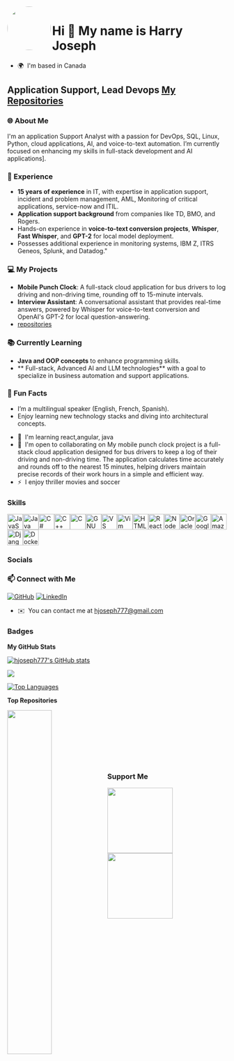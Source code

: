 <img src="https://avatars.githubusercontent.com/u/30031213?v=4" width="100" align="left" style="border-radius: 50%;" />

Hi 👋 My name is Harry Joseph
=============================

* 🌍  I'm based in Canada

Application Support, Lead Devops     [My Repositories](https://github.com/hjoseph777?tab=repositories)
---------------------------

### 🌐 About Me
I'm an application Support Analyst with a passion for DevOps, SQL, Linux, Python, cloud applications, AI, and voice-to-text automation. I’m currently focused on enhancing my skills in full-stack development and AI applications].

### 💼 Experience
- **15 years of experience** in IT, with expertise in application support, incident and problem management, AML, Monitoring of critical applications, service-now and ITIL.
- **Application support background** from companies like TD, BMO, and Rogers.
- Hands-on experience in **voice-to-text conversion projects**, **Whisper**, **Fast Whisper**, and **GPT-2** for local model deployment.
- Possesses additional experience in monitoring systems, IBM Z, ITRS Geneos, Splunk, and Datadog."


### 💻 My Projects
- **Mobile Punch Clock**: A full-stack cloud application for bus drivers to log driving and non-driving time, rounding off to 15-minute intervals.
- **Interview Assistant**: A conversational assistant that provides real-time answers, powered by Whisper for voice-to-text conversion and OpenAI's GPT-2 for local question-answering.
- [repositories](https://github.com/hjoseph777?tab=repositories)

### 📚 Currently Learning
- **Java and OOP concepts** to enhance programming skills.
- ** Full-stack, Advanced AI and LLM technologies** with a goal to specialize in business automation and support applications.

### 🌱 Fun Facts
- I’m a multilingual speaker (English, French, Spanish).
- Enjoy learning new technology stacks and diving into architectural concepts.



* 🧠  I'm learning react,angular, java
* 🤝  I'm open to collaborating on My mobile punch clock project is a full-stack cloud application designed for bus drivers to keep a log of their driving and non-driving time. The application calculates time accurately and rounds off to the nearest 15 minutes, helping drivers maintain precise records of their work hours in a simple and efficient way.
* ⚡  I enjoy thriller movies and soccer

### Skills

<p align="left">
<a href="https://developer.mozilla.org/en-US/docs/Web/JavaScript" target="_blank" rel="noreferrer"><img src="https://raw.githubusercontent.com/danielcranney/readme-generator/main/public/icons/skills/javascript-colored.svg" width="36" height="36" alt="JavaScript" /></a><a href="https://www.oracle.com/java/" target="_blank" rel="noreferrer"><img src="https://raw.githubusercontent.com/danielcranney/readme-generator/main/public/icons/skills/java-colored.svg" width="36" height="36" alt="Java" /></a><a href="https://docs.microsoft.com/en-us/dotnet/csharp/" target="_blank" rel="noreferrer"><img src="https://raw.githubusercontent.com/danielcranney/readme-generator/main/public/icons/skills/csharp-colored.svg" width="36" height="36" alt="C#" /></a><a href="https://docs.microsoft.com/en-us/cpp/?view=msvc-170" target="_blank" rel="noreferrer"><img src="https://raw.githubusercontent.com/danielcranney/readme-generator/main/public/icons/skills/cplusplus-colored.svg" width="36" height="36" alt="C++" /></a><a href="https://docs.microsoft.com/en-us/cpp/?view=msvc-170" target="_blank" rel="noreferrer"><img src="https://raw.githubusercontent.com/danielcranney/readme-generator/main/public/icons/skills/c-colored.svg" width="36" height="36" alt="C" /></a><a href="https://www.gnu.org/software/bash/" target="_blank" rel="noreferrer"><img src="https://raw.githubusercontent.com/danielcranney/readme-generator/main/public/icons/skills/gnubash.svg" width="36" height="36" alt="GNU Bash" /></a><a href="https://code.visualstudio.com/" target="_blank" rel="noreferrer"><img src="https://raw.githubusercontent.com/danielcranney/readme-generator/main/public/icons/skills/visualstudiocode.svg" width="36" height="36" alt="VS Code" /></a><a href="https://www.vim.org/" target="_blank" rel="noreferrer"><img src="https://raw.githubusercontent.com/danielcranney/readme-generator/main/public/icons/skills/vim.svg" width="36" height="36" alt="Vim" /></a><a href="https://developer.mozilla.org/en-US/docs/Glossary/HTML5" target="_blank" rel="noreferrer"><img src="https://raw.githubusercontent.com/danielcranney/readme-generator/main/public/icons/skills/html5-colored.svg" width="36" height="36" alt="HTML5" /></a><a href="https://reactjs.org/" target="_blank" rel="noreferrer"><img src="https://raw.githubusercontent.com/danielcranney/readme-generator/main/public/icons/skills/react-colored.svg" width="36" height="36" alt="React" /></a><a href="https://nodejs.org/en/" target="_blank" rel="noreferrer"><img src="https://raw.githubusercontent.com/danielcranney/readme-generator/main/public/icons/skills/nodejs-colored.svg" width="36" height="36" alt="NodeJS" /></a><a href="https://www.oracle.com/uk/index.html" target="_blank" rel="noreferrer"><img src="https://raw.githubusercontent.com/danielcranney/readme-generator/main/public/icons/skills/oracle-colored.svg" width="36" height="36" alt="Oracle" /></a><a href="https://cloud.google.com/" target="_blank" rel="noreferrer"><img src="https://raw.githubusercontent.com/danielcranney/readme-generator/main/public/icons/skills/googlecloud-colored.svg" width="36" height="36" alt="Google Cloud" /></a><a href="https://aws.amazon.com" target="_blank" rel="noreferrer"><img src="https://raw.githubusercontent.com/danielcranney/readme-generator/main/public/icons/skills/aws-colored.svg" width="36" height="36" alt="Amazon Web Services" /></a><a href="https://www.djangoproject.com/" target="_blank" rel="noreferrer"><img src="https://raw.githubusercontent.com/danielcranney/readme-generator/main/public/icons/skills/django-colored.svg" width="36" height="36" alt="Django" /></a><a href="https://www.docker.com/" target="_blank" rel="noreferrer"><img src="https://raw.githubusercontent.com/danielcranney/readme-generator/main/public/icons/skills/docker-colored.svg" width="36" height="36" alt="Docker" /></a>
</p>


### Socials
### 📫 Connect with Me

[![GitHub](https://img.shields.io/badge/GitHub-FF0000?style=flat-square&logo=github&logoColor=white)](https://github.com/hjoseph777)
[![LinkedIn](https://img.shields.io/badge/LinkedIn-0A66C2?style=flat-square&logo=linkedin&logoColor=white)](https://www.linkedin.com/in/harry-j-1538023/)
* ✉️  You can contact me at [hjoseph777@gmail.com](mailto:hjoseph777@gmail.com)



<!--
  <brP><br>
  <brP><br>
  <a href="https://www.linkedin.com/in/harry-j-1538023/" target="_blank" rel="noreferrer">
    <picture>
      <source media="(prefers-color-scheme: dark)" srcset="https://raw.githubusercontent.com/danielcranney/readme-generator/main/public/icons/socials/linkedin-dark.svg" />
      <source media="(prefers-color-scheme: light)" srcset="https://raw.githubusercontent.com/danielcranney/readme-generator/main/public/icons/socials/linkedin.svg" />
      <img src="https://raw.githubusercontent.com/danielcranney/readme-generator/main/public/icons/socials/linkedin.svg" width="32" height="32" alt="LinkedIn" />
    </picture>
  </a>
</p>
-->

### Badges

<b>My GitHub Stats</b>

<a href="http://www.github.com/hjoseph777"><img src="https://github-readme-stats.vercel.app/api?username=hjoseph777&show_icons=true&hide=&count_private=true&title_color=64748b&text_color=ffffff&icon_color=ffffff&bg_color=1c1917&hide_border=true&show_icons=true" alt="hjoseph777's GitHub stats" /></a>

<a href="http://www.github.com/hjoseph777"><img src="https://github-readme-streak-stats.herokuapp.com/?user=hjoseph777&stroke=ffffff&background=1c1917&ring=64748b&fire=64748b&currStreakNum=ffffff&currStreakLabel=64748b&sideNums=ffffff&sideLabels=ffffff&dates=ffffff&hide_border=true" /></a>


<a href="https://github.com/hjoseph777" align="left"><img src="https://github-readme-stats.vercel.app/api/top-langs/?username=hjoseph777&langs_count=10&title_color=64748b&text_color=ffffff&icon_color=ffffff&bg_color=1c1917&hide_border=true&locale=en&custom_title=Top%20%Languages" alt="Top Languages" /></a>

<b>Top Repositories</b>

<div width="100%" align="center"><a href="https://github.com/hjoseph777/javaBankAccount" align="left"><img align="left" width="45%" src="https://github-readme-stats.vercel.app/api/pin/?username=hjoseph777&repo=javaBankAccount&title_color=64748b&text_color=ffffff&icon_color=ffffff&bg_color=1c1917&hide_border=true&locale=en" /></a></div><br /><br /><br /><br /><br /><br /><br />

### Support Me

<ul style="list-style-type: none; margin: 0;">

<li style="display: inline-block; margin-right: 0.25rem;"><a href="https://www.buymeacoffee.com/hjoseph777"><img src="https://cdn.buymeacoffee.com/buttons/v2/default-yellow.png" width="150"/></a></li>

<li style="display: inline-block; margin-right: 0.25rem;"><a href="https://www.ko-fi.com/hjoseph777"><img src="https://storage.ko-fi.com/cdn/kofi2.png?v=3" width="150"/></a></li>

</ul>
